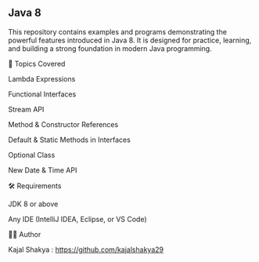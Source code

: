 ## Java 8

This repository contains examples and programs demonstrating the powerful features introduced in Java 8. It is designed for practice, learning, and building a strong foundation in modern Java programming.

🚀 Topics Covered

Lambda Expressions

Functional Interfaces

Stream API

Method & Constructor References

Default & Static Methods in Interfaces

Optional Class

New Date & Time API

🛠 Requirements

JDK 8 or above

Any IDE (IntelliJ IDEA, Eclipse, or VS Code)

👩‍💻 Author

Kajal Shakya : https://github.com/kajalshakya29
